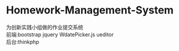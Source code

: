 # Homework-Management-System
为创新实践小组做的作业提交系统<br/>
前端:bootstrap jquery WdatePicker.js ueditor<br/>
后台:thinkphp
